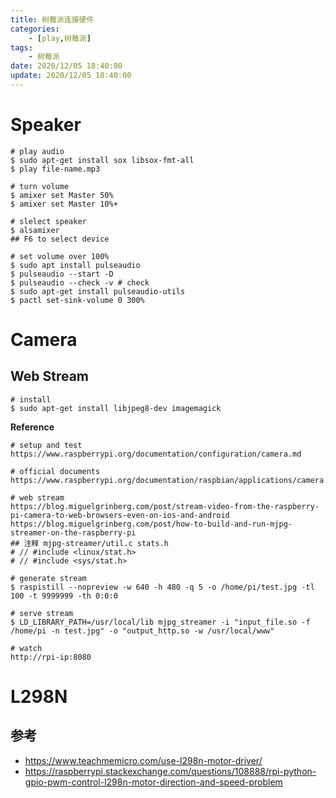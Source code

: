 ```yaml
---
title: 树莓派连接硬件
categories: 
	- [play,树莓派]
tags:
	- 树莓派
date: 2020/12/05 18:40:00
update: 2020/12/05 18:40:00
---
```


# Speaker

```shell
# play audio
$ sudo apt-get install sox libsox-fmt-all
$ play file-name.mp3

# turn volume
$ amixer set Master 50%
$ amixer set Master 10%+

# slelect speaker
$ alsamixer
## F6 to select device

# set volume over 100%
$ sudo apt install pulseaudio
$ pulseaudio --start -D
$ pulseaudio --check -v # check
$ sudo apt-get install pulseaudio-utils
$ pactl set-sink-volume 0 300%
```

# Camera

## Web Stream

```shell
# install
$ sudo apt-get install libjpeg8-dev imagemagick
```

**Reference**

```shell
# setup and test
https://www.raspberrypi.org/documentation/configuration/camera.md

# official documents
https://www.raspberrypi.org/documentation/raspbian/applications/camera.md

# web stream
https://blog.miguelgrinberg.com/post/stream-video-from-the-raspberry-pi-camera-to-web-browsers-even-on-ios-and-android
https://blog.miguelgrinberg.com/post/how-to-build-and-run-mjpg-streamer-on-the-raspberry-pi
## 注释 mjpg-streamer/util.c stats.h
# // #include <linux/stat.h>
# // #include <sys/stat.h>

# generate stream
$ raspistill --nopreview -w 640 -h 480 -q 5 -o /home/pi/test.jpg -tl 100 -t 9999999 -th 0:0:0

# serve stream
$ LD_LIBRARY_PATH=/usr/local/lib mjpg_streamer -i "input_file.so -f /home/pi -n test.jpg" -o "output_http.so -w /usr/local/www"

# watch
http://rpi-ip:8080
```

# L298N

## 参考

- https://www.teachmemicro.com/use-l298n-motor-driver/
- https://raspberrypi.stackexchange.com/questions/108888/rpi-python-gpio-pwm-control-l298n-motor-direction-and-speed-problem